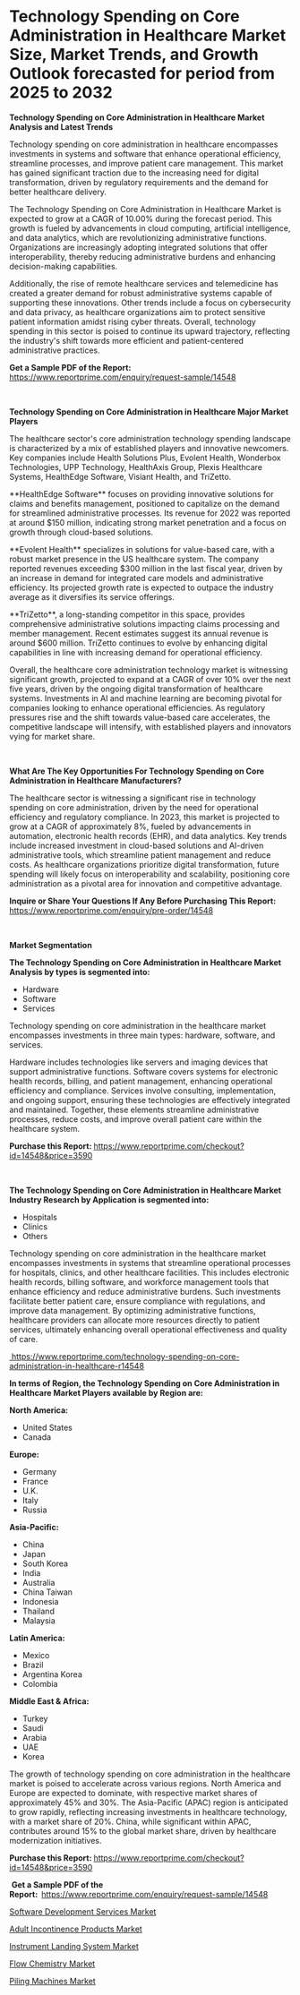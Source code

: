 <p><h1>Technology Spending on Core Administration in Healthcare Market Size, Market Trends, and Growth Outlook forecasted for period from 2025 to 2032</h1></p><p><strong>Technology Spending on Core Administration in Healthcare Market Analysis and Latest Trends</strong></p>
<p><p>Technology spending on core administration in healthcare encompasses investments in systems and software that enhance operational efficiency, streamline processes, and improve patient care management. This market has gained significant traction due to the increasing need for digital transformation, driven by regulatory requirements and the demand for better healthcare delivery.</p><p>The Technology Spending on Core Administration in Healthcare Market is expected to grow at a CAGR of 10.00% during the forecast period. This growth is fueled by advancements in cloud computing, artificial intelligence, and data analytics, which are revolutionizing administrative functions. Organizations are increasingly adopting integrated solutions that offer interoperability, thereby reducing administrative burdens and enhancing decision-making capabilities.</p><p>Additionally, the rise of remote healthcare services and telemedicine has created a greater demand for robust administrative systems capable of supporting these innovations. Other trends include a focus on cybersecurity and data privacy, as healthcare organizations aim to protect sensitive patient information amidst rising cyber threats. Overall, technology spending in this sector is poised to continue its upward trajectory, reflecting the industry's shift towards more efficient and patient-centered administrative practices.</p></p>
<p><strong>Get a Sample PDF of the Report:&nbsp;</strong> <a href="https://www.reportprime.com/enquiry/request-sample/14548?utm_campaign=2645&utm_medium=2&utm_source=Github&utm_content=ia&utm_term=20032025&utm_id=technology-spending-on-core-administration-in-healthcare">https://www.reportprime.com/enquiry/request-sample/14548</a></p>
<p>&nbsp;</p>
<p><strong>Technology Spending on Core Administration in Healthcare Major Market Players</strong></p>
<p><p>The healthcare sector's core administration technology spending landscape is characterized by a mix of established players and innovative newcomers. Key companies include Health Solutions Plus, Evolent Health, Wonderbox Technologies, UPP Technology, HealthAxis Group, Plexis Healthcare Systems, HealthEdge Software, Visiant Health, and TriZetto. </p><p>**HealthEdge Software** focuses on providing innovative solutions for claims and benefits management, positioned to capitalize on the demand for streamlined administrative processes. Its revenue for 2022 was reported at around $150 million, indicating strong market penetration and a focus on growth through cloud-based solutions.</p><p>**Evolent Health** specializes in solutions for value-based care, with a robust market presence in the US healthcare system. The company reported revenues exceeding $300 million in the last fiscal year, driven by an increase in demand for integrated care models and administrative efficiency. Its projected growth rate is expected to outpace the industry average as it diversifies its service offerings.</p><p>**TriZetto**, a long-standing competitor in this space, provides comprehensive administrative solutions impacting claims processing and member management. Recent estimates suggest its annual revenue is around $600 million. TriZetto continues to evolve by enhancing digital capabilities in line with increasing demand for operational efficiency.</p><p>Overall, the healthcare core administration technology market is witnessing significant growth, projected to expand at a CAGR of over 10% over the next five years, driven by the ongoing digital transformation of healthcare systems. Investments in AI and machine learning are becoming pivotal for companies looking to enhance operational efficiencies. As regulatory pressures rise and the shift towards value-based care accelerates, the competitive landscape will intensify, with established players and innovators vying for market share.</p></p>
<p>&nbsp;</p>
<p><strong>What Are The Key Opportunities For Technology Spending on Core Administration in Healthcare Manufacturers?</strong></p>
<p><p>The healthcare sector is witnessing a significant rise in technology spending on core administration, driven by the need for operational efficiency and regulatory compliance. In 2023, this market is projected to grow at a CAGR of approximately 8%, fueled by advancements in automation, electronic health records (EHR), and data analytics. Key trends include increased investment in cloud-based solutions and AI-driven administrative tools, which streamline patient management and reduce costs. As healthcare organizations prioritize digital transformation, future spending will likely focus on interoperability and scalability, positioning core administration as a pivotal area for innovation and competitive advantage.</p></p>
<p><strong>Inquire or Share Your Questions If Any Before Purchasing This Report:</strong> <a href="https://www.reportprime.com/enquiry/pre-order/14548?utm_campaign=2645&utm_medium=2&utm_source=Github&utm_content=ia&utm_term=20032025&utm_id=technology-spending-on-core-administration-in-healthcare">https://www.reportprime.com/enquiry/pre-order/14548</a></p>
<p>&nbsp;</p>
<p><strong>Market Segmentation</strong></p>
<p><strong>The Technology Spending on Core Administration in Healthcare Market Analysis by types is segmented into:</strong></p>
<p><ul><li>Hardware</li><li>Software</li><li>Services</li></ul></p>
<p><p>Technology spending on core administration in the healthcare market encompasses investments in three main types: hardware, software, and services. </p><p>Hardware includes technologies like servers and imaging devices that support administrative functions. Software covers systems for electronic health records, billing, and patient management, enhancing operational efficiency and compliance. Services involve consulting, implementation, and ongoing support, ensuring these technologies are effectively integrated and maintained. Together, these elements streamline administrative processes, reduce costs, and improve overall patient care within the healthcare system.</p></p>
<p><strong>Purchase this Report:&nbsp;</strong><a href="https://www.reportprime.com/checkout?id=14548&price=3590&utm_campaign=2645&utm_medium=2&utm_source=Github&utm_content=ia&utm_term=20032025&utm_id=technology-spending-on-core-administration-in-healthcare">https://www.reportprime.com/checkout?id=14548&price=3590</a></p>
<p>&nbsp;</p>
<p><strong>The Technology Spending on Core Administration in Healthcare Market Industry Research by Application is segmented into:</strong></p>
<p><ul><li>Hospitals</li><li>Clinics</li><li>Others</li></ul></p>
<p><p>Technology spending on core administration in the healthcare market encompasses investments in systems that streamline operational processes for hospitals, clinics, and other healthcare facilities. This includes electronic health records, billing software, and workforce management tools that enhance efficiency and reduce administrative burdens. Such investments facilitate better patient care, ensure compliance with regulations, and improve data management. By optimizing administrative functions, healthcare providers can allocate more resources directly to patient services, ultimately enhancing overall operational effectiveness and quality of care.</p></p>
<p><a href="https://www.reportprime.com/technology-spending-on-core-administration-in-healthcare-r14548?utm_campaign=2645&utm_medium=2&utm_source=Github&utm_content=ia&utm_term=20032025&utm_id=technology-spending-on-core-administration-in-healthcare">&nbsp;https://www.reportprime.com/technology-spending-on-core-administration-in-healthcare-r14548</a></p>
<p><strong>In terms of Region, the Technology Spending on Core Administration in Healthcare Market Players available by Region are:</strong></p>
<p>
    <p> <strong> North America: </strong>
        <ul>
            <li>United States</li>
            <li>Canada</li>
        </ul>
        </p> 
    <p> <strong> Europe: </strong>
        <ul>
            <li>Germany</li>
            <li>France</li>
            <li>U.K.</li>
            <li>Italy</li>
            <li>Russia</li>
        </ul>
        </p> 
    <p> <strong> Asia-Pacific: </strong>
        <ul>
            <li>China</li>
            <li>Japan</li>
            <li>South Korea</li>
            <li>India</li>
            <li>Australia</li>
            <li>China Taiwan</li>
            <li>Indonesia</li>
            <li>Thailand</li>
            <li>Malaysia</li>
        </ul>
        </p> 
    <p> <strong> Latin America: </strong>
        <ul>
            <li>Mexico</li>
            <li>Brazil</li>
            <li>Argentina Korea</li>
            <li>Colombia</li>
        </ul>
        </p> 
    <p> <strong> Middle East & Africa: </strong>
        <ul>
            <li>Turkey</li>
            <li>Saudi</li>
            <li>Arabia</li>
            <li>UAE</li>
            <li>Korea</li>
        </ul>
    </p>
    </p>
<p><p>The growth of technology spending on core administration in the healthcare market is poised to accelerate across various regions. North America and Europe are expected to dominate, with respective market shares of approximately 45% and 30%. The Asia-Pacific (APAC) region is anticipated to grow rapidly, reflecting increasing investments in healthcare technology, with a market share of 20%. China, while significant within APAC, contributes around 15% to the global market share, driven by healthcare modernization initiatives.</p></p>
<p><strong>Purchase this Report: </strong><a href="https://www.reportprime.com/checkout?id=14548&price=3590&utm_campaign=2645&utm_medium=2&utm_source=Github&utm_content=ia&utm_term=20032025&utm_id=technology-spending-on-core-administration-in-healthcare">https://www.reportprime.com/checkout?id=14548&price=3590</a></p>
<p>&nbsp;<strong>Get a Sample PDF of the Report:&nbsp;&nbsp;</strong><a href="https://www.reportprime.com/enquiry/request-sample/14548?utm_campaign=2645&utm_medium=2&utm_source=Github&utm_content=ia&utm_term=20032025&utm_id=technology-spending-on-core-administration-in-healthcare">https://www.reportprime.com/enquiry/request-sample/14548</a></p>
<p><strong></strong></p>
<p><p><a href="https://github.com/norbeludie83/Market-Research-Report-List-1/blob/main/software-development-services-market.md?utm_campaign=2645&utm_medium=2&utm_source=Github&utm_content=ia&utm_term=20032025&utm_id=technology-spending-on-core-administration-in-healthcare">Software Development Services Market</a></p><p><a href="https://github.com/jerhoskinson197676/Market-Research-Report-List-1/blob/main/adult-incontinence-products-market.md?utm_campaign=2645&utm_medium=2&utm_source=Github&utm_content=ia&utm_term=20032025&utm_id=technology-spending-on-core-administration-in-healthcare">Adult Incontinence Products Market</a></p><p><a href="https://www.linkedin.com/pulse/instrument-landing-system-market-outlook-2025-2032-projected-a9kjf?utm_campaign=2645&utm_medium=2&utm_source=Github&utm_content=ia&utm_term=20032025&utm_id=technology-spending-on-core-administration-in-healthcare">Instrument Landing System Market</a></p><p><a href="https://www.linkedin.com/pulse/detailed-report-flow-chemistry-market-types-applications-regional-v0iqf?utm_campaign=2645&utm_medium=2&utm_source=Github&utm_content=ia&utm_term=20032025&utm_id=technology-spending-on-core-administration-in-healthcare">Flow Chemistry Market</a></p><p><a href="https://www.linkedin.com/pulse/piling-machines-market-key-players-growth-trends-cagr-projections-qcdaf?utm_campaign=2645&utm_medium=2&utm_source=Github&utm_content=ia&utm_term=20032025&utm_id=technology-spending-on-core-administration-in-healthcare">Piling Machines Market</a></p></p>